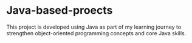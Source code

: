 # Java-based-proects
This project is developed using Java as part of my learning journey to strengthen object-oriented programming concepts and core Java skills.
